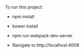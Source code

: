 To run this project:

* npm install

* bower install

* npm run webpack-dev-server

* Navigate to http://localhost:4008